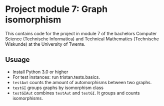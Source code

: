 # Project module 7: Graph isomorphism
This contains code for the project in module 7 of the bachelors Computer Science (Technische Informatica)
and Technical Mathematics (Technische Wiskunde) at the University of Twente.

## Usuage
* Install Python 3.0 or higher
* For test instances: run tristan.tests.basics.
* `testAut` counts the amount of automorphisms between two graphs.
* `testGI` groups graphs by isomorphism class
* `testGIAut` combines `testAut` and `testGI`. It groups and counts isomorphisms.


